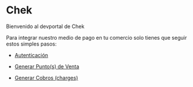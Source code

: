 # Chek
Bienvenido al devportal de Chek

Para integrar nuestro medio de pago en tu comercio solo tienes que seguir estos simples pasos:

- [Autenticación](articles/autentication.md)

- [Generar Punto(s) de Venta](articles/points-of-sale.md)

- [Generar Cobros (charges)](articles/charges.md)
